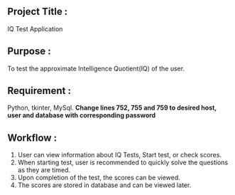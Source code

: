 <h2>Project Title :</h2> IQ Test Application
<h2>Purpose :</h2> To test the approximate Intelligence Quotient(IQ) of the user.
<h2>Requirement :</h2> Python, tkinter, MySql. <b>Change lines 752, 755 and 759 to desired host, user and database with corresponding password</b>
<h2>Workflow :</h2>
<ol>
  <li>User can view information about IQ Tests, Start test, or check scores.
  <li>When starting test, user is recommended to quickly solve the questions as they are timed.
  <li>Upon completion of the test, the scores can be viewed.
  <li>The scores are stored in database and can be viewed later.
</ol>
